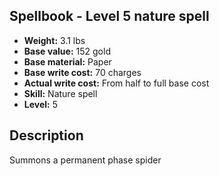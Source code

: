 ## Spellbook - Level 5 nature spell
- **Weight:** 3.1 lbs
- **Base value:** 152 gold
- **Base material:** Paper
- **Base write cost:** 70 charges
- **Actual write cost:** From half to full base cost
- **Skill:** Nature spell
- **Level:** 5
## Description
Summons a permanent phase spider
